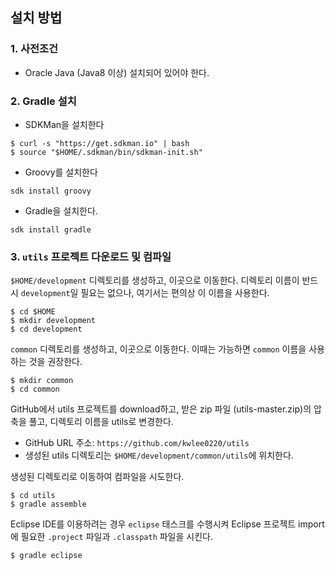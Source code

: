 ## 설치 방법

### 1. 사전조건

* Oracle Java (Java8 이상) 설치되어 있어야 한다.

### 2. Gradle 설치
* SDKMan을 설치한다
<pre><code>$ curl -s "https://get.sdkman.io" | bash
$ source "$HOME/.sdkman/bin/sdkman-init.sh"
</code></pre>
* Groovy를 설치한다
<pre><code>sdk install groovy</code></pre>
* Gradle을 설치한다.
<pre><code>sdk install gradle</code></pre>

### 3. `utils` 프로젝트 다운로드 및 컴파일
`$HOME/development` 디렉토리를 생성하고, 이곳으로 이동한다.
	디렉토리 이름이 반드시 `development`일 필요는 없으나, 여기서는 편의상 이 이름을 사용한다.
<pre><code>$ cd $HOME
$ mkdir development
$ cd development
</code></pre>

`common` 디렉토리를 생성하고, 이곳으로 이동한다. 이때는 가능하면
	`common` 이름을 사용하는 것을 권장한다.
<pre><code>$ mkdir common
$ cd common
</code></pre>

GitHub에서 utils 프로젝트를 download하고, 받은 zip 파일 (utils-master.zip)의 압축을 풀고,
디렉토리 이름을 utils로 변경한다.
* GitHub URL 주소: `https://github.com/kwlee0220/utils`
* 생성된 utils 디렉토리는 `$HOME/development/common/utils`에 위치한다.

생성된 디렉토리로 이동하여 컴파일을 시도한다.
<pre><code>$ cd utils
$ gradle assemble
</code></pre>

Eclipse IDE를 이용하려는 경우 `eclipse` 태스크를 수행시켜 Eclipse 프로젝트 import에
필요한 `.project` 파일과 `.classpath` 파일을 시킨다.
<pre><code>$ gradle eclipse</code></pre>
